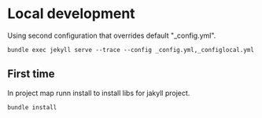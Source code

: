 # Local development
Using second configuration that overrides default "_config.yml".


```
bundle exec jekyll serve --trace --config _config.yml,_configlocal.yml
```

## First time

In project map runn install to install libs for jakyll project.

```
bundle install
```
